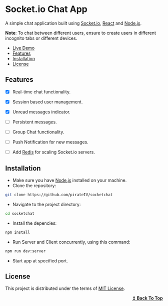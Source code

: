 # Socket.io Chat App

A simple chat application built using [Socket.io](https://socket.io), [React](https://react.dev) and [Node.js](https://nodejs.org).

**Note**: To chat between different users, ensure to create users in different incognito tabs or different devices.

- [Live Demo](https://socket-chat-ix.vercel.app/)
- [Features](#features)
- [Installation](#installation)
- [License](#license)

## Features

- [x] Real-time chat functionality.
- [x] Session based user management.
- [x] Unread messages indicator.

- [ ] Persistent messages.
- [ ] Group Chat functionality.
- [ ] Push Notification for new messages.
- [ ] Add [Redis](https://redis.io/) for scaling Socket.io servers.

## Installation

- Make sure you have [Node.js](https://nodejs.org) installed on your machine.
- Clone the repository:

```bash
git clone https://github.com/pirateIV/socketchat
```

- Navigate to the project directory:

```bash
cd socketchat
```

- Install the depencies:

```bash
npm install
```

- Run Server and Client concurrently, using this command:

```bash
npm run dev:server
```

- Start app at specified port.

## License

This project is distributed under the terms of [MIT License](LICENSE).

<div align="right">
  <b><a href="#socketio-chat-app">↥ Back To Top</a></b>
</div>
